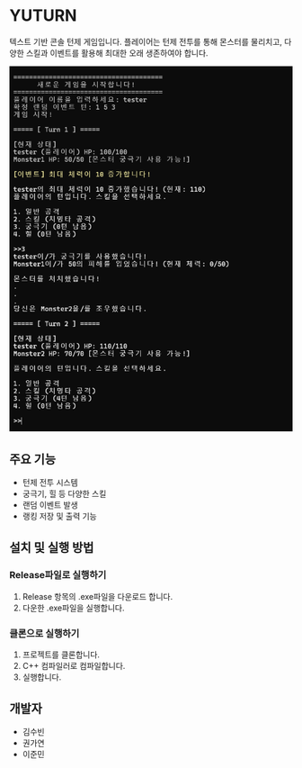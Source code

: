 # YUTURN
텍스트 기반 콘솔 턴제 게임입니다. 플레이어는 턴제 전투를 통해 몬스터를 물리치고, 다양한 스킬과 이벤트를 활용해 최대한 오래 생존하여야 합니다.

![게임 플레이 화면](source/img/screenshot.png)

## 주요 기능
- 턴제 전투 시스템
- 궁극기, 힐 등 다양한 스킬
- 랜덤 이벤트 발생
- 랭킹 저장 및 출력 기능

## 설치 및 실행 방법
### Release파일로 실행하기
1. Release 항목의 .exe파일을 다운로드 합니다.
2. 다운한 .exe파일을 실행합니다.

### 클론으로 실행하기
1. 프로젝트를 클론합니다.
2. C++ 컴파일러로 컴파일합니다.
3. 실행합니다. 

## 개발자
- 김수빈
- 권가연
- 이준민